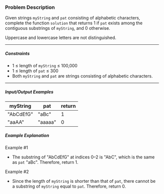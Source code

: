 ### Problem Description

<p>Given strings <code>myString</code> and <code>pat</code> consisting of alphabetic characters, complete the function <code>solution</code> that returns 1 if <code>pat</code> exists among the contiguous substrings of <code>myString</code>, and 0 otherwise.</p>

<p>Uppercase and lowercase letters are not distinguished.</p>

<hr>

<h5>Constraints</h5>

<ul>
<li>1 ≤ length of <code>myString</code> ≤ 100,000</li>
<li>1 ≤ length of <code>pat</code> ≤ 300</li>
<li>Both <code>myString</code> and <code>pat</code> are strings consisting of alphabetic characters.</li>
</ul>

<hr>

<h5>Input/Output Examples</h5>
<table class="table">
        <thead><tr>
<th>myString</th>
<th>pat</th>
<th>return</th>
</tr>
</thead>
        <tbody><tr>
<td>"AbCdEfG"</td>
<td>"aBc"</td>
<td>1</td>
</tr>
<tr>
<td>"aaAA"</td>
<td>"aaaaa"</td>
<td>0</td>
</tr>
</tbody>
      </table>
<h5>Example Explanation</h5>

<p>Example #1</p>

<ul>
<li>The substring of "AbCdEfG" at indices 0–2 is "AbC", which is the same as <code>pat</code> "aBc". Therefore, return 1.</li>
</ul>

<p>Example #2</p>

<ul>
<li>Since the length of <code>myString</code> is shorter than that of <code>pat</code>, there cannot be a substring of <code>myString</code> equal to <code>pat</code>. Therefore, return 0.</li>
</ul>